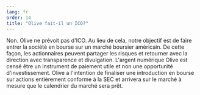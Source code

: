 ```yaml
---
lang: fr
order: 14
title: "Olive fait-il un ICO?"
---
```


Non. Olive ne prévoit pas d'ICO. Au lieu de cela, notre objectif est de faire entrer la société en bourse sur un marché boursier américain. De cette façon, les actionnaires peuvent partager les risques et retourner avec la direction avec transparence et divulgation. L'argent numérique Olive est censé être un instrument de paiement utile et non une opportunité d'investissement. Olive a l'intention de finaliser une introduction en bourse sur actions entièrement conforme à la SEC et arrivera sur le marché à mesure que le calendrier du marché sera prêt.
